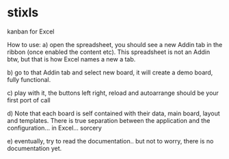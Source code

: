 # stixls
kanban for Excel

How to use:
a) open the spreadsheet, you should see a new Addin tab in the ribbon (once enabled the content etc). This spreadsheet is not an Addin btw, but that is how Excel names a new a tab.

b) go to that Addin  tab and select new board, it will create a demo board, fully functional.

c) play with it, the buttons left right, reload and autoarrange should be your first port of call

d) Note that each board is self contained with their data, main board, layout and templates. There is true separation between the application and the configuration... in Excel... sorcery

e) eventually, try to read the documentation.. but not to worry, there is no documentation yet.
